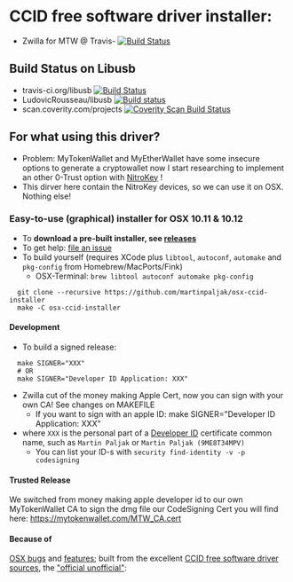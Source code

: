 # CCID free software driver installer:

* Zwilla for MTW @ Travis-
[![Build Status](https://travis-ci.org/Zwilla/osx-ccid-installer.svg?branch=master)](https://travis-ci.org/Zwilla/osx-ccid-installer)

## Build Status on Libusb

* travis-ci.org/libusb
  [![Build Status](https://travis-ci.org/libusb/libusb.svg?branch=master)](https://travis-ci.org/libusb/libusb)
* LudovicRousseau/libusb
  [![Build status](https://ci.appveyor.com/api/projects/status/xvrfam94jii4a6lw?svg=true)](https://ci.appveyor.com/project/LudovicRousseau/libusb)
* scan.coverity.com/projects
  [![Coverity Scan Build Status](https://scan.coverity.com/projects/2180/badge.svg)](https://scan.coverity.com/projects/libusb-libusb)

## For what using this driver?
* Problem: MyTokenWallet and MyEtherWallet have some insecure options to generate a cryptowallet
now I start researching to implement an other 0-Trust option with [NitroKey](https://shop.nitrokey.com/shop/product/nitrokey-pro-3) !
* This dirver here contain the NitroKey devices, so we can use it on OSX. Nothing else! 

### Easy-to-use (graphical) installer for OSX 10.11 & 10.12

* To **download a pre-built installer, see
  [releases](https://github.com/zwilla/osx-ccid-installer/releases)**
* To get help:
  [file an issue](https://github.com/zwilla/osx-ccid-installer/issues/new)
* To build yourself (requires XCode plus `libtool`, `autoconf`,
  `automake` and `pkg-config` from Homebrew/MacPorts/Fink)
  * OSX-Terminal: ``brew libtool autoconf automake pkg-config``

```
  git clone --recursive https://github.com/martinpaljak/osx-ccid-installer
  make -C osx-ccid-installer
```

#### Development

* To build a signed release:

```
  make SIGNER="XXX" 
  # OR 
  make SIGNER="Developer ID Application: XXX"
```
* Zwilla cut of the money making Apple Cert, now you can sign with your own CA! See changes on MAKEFILE
    * If you want to sign with an apple ID: make SIGNER="Developer ID Application: XXX"
* where `XXX` is the personal part of a
  [Developer ID](https://developer.apple.com/developer-id/) certificate
  common name, such as `Martin Paljak` or `Martin Paljak (9ME8T34MPV)`
  * You can list your ID-s with `security find-identity -v -p
    codesigning`


#### Trusted Release

We switched from money making apple developer id to our own
MyTokenWallet CA to sign the dmg file our CodeSigning Cert you will find
here: https://mytokenwallet.com/MTW_CA.cert

#### Because of
[OSX bugs](http://ludovicrousseau.blogspot.com/2016/04/os-x-el-capitan-and-ccid-driver-upgrades.html)
and
[features](https://en.wikipedia.org/wiki/System_Integrity_Protection);
built from the excellent
[CCID free software driver](http://pcsclite.alioth.debian.org/ccid.html)
[sources](https://github.com/LudovicRousseau/CCID), the
["official unofficial"](https://github.com/LudovicRousseau/CCID/issues/17#issuecomment-216467582):
